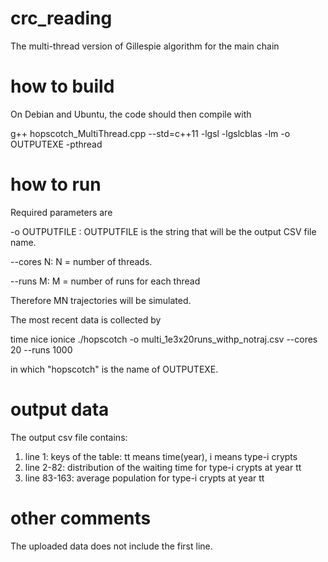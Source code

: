 # crc_reading
The multi-thread version of Gillespie algorithm for the main chain

# how to build
On Debian and Ubuntu, the code should then compile with

g++ hopscotch_MultiThread.cpp --std=c++11 -lgsl -lgslcblas -lm -o OUTPUTEXE -pthread

# how to run
Required parameters are

-o OUTPUTFILE : OUTPUTFILE is the string that will be the output CSV file name.

--cores N: N = number of threads.

--runs M: M = number of runs for each thread

Therefore MN trajectories will be simulated.

The most recent data is collected by

time nice ionice ./hopscotch -o multi_1e3x20runs_withp_notraj.csv --cores 20 --runs 1000

in which "hopscotch" is the name of OUTPUTEXE.
# output data
The output csv file contains:

1. line 1: keys of the table: tt means time(year), i means type-i crypts 
2. line 2-82: distribution of the waiting time for type-i crypts at year tt
2. line 83-163: average population for type-i crypts at year tt

# other comments
The uploaded data does not include the first line.


